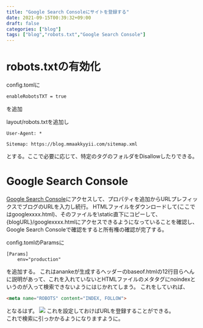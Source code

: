 ```yaml
---
title: "Google Search Consoleにサイトを登録する"
date: 2021-09-15T00:39:32+09:00
draft: false
categories: ["blog"]
tags: ["blog","robots.txt","Google Search Console"]
---
```


# robots.txtの有効化

config.tomlに
```xml
enableRobotsTXT = true
```
を追加

layout/robots.txtを追加し
```
User-Agent: *

Sitemap: https://blog.mmaakkyyii.com/sitemap.xml

```
とする。ここで必要に応じて、特定のタグのフォルダをDisallowしたりできる。

# Google Search Console
[Google Search Console](https://search.google.com/search-console)にアクセスして、プロパティを追加からURLプレフィックスでブログのURLを入力し続行。
HTMLファイルをダウンロードして(ここではgooglexxxx.html)、そのファイルを\static直下にコピーして、{blogURL}/googlexxxx.htmlにアクセスできるようになっていることを確認し、Google Search Consoleで確認をすると所有権の確認が完了する。

config.tomlのParamsに
```
[Params]
    env="production"
```
を追加する。
これはanankeが生成するヘッダーのbaseof.htmlの12行目らへんに説明があって、これを入れていないとHTMLファイルのメタタグにnoindexというのが入って検索できないようにはじかれてしまう。
これをしていれば、
```html
<meta name="ROBOTS" content="INDEX, FOLLOW">
```
となるはず。
![](../img/google_search_console.JPG)
これを設定しておけばURLを登録することができる。  
これで検索に引っかかるようになりますように。
